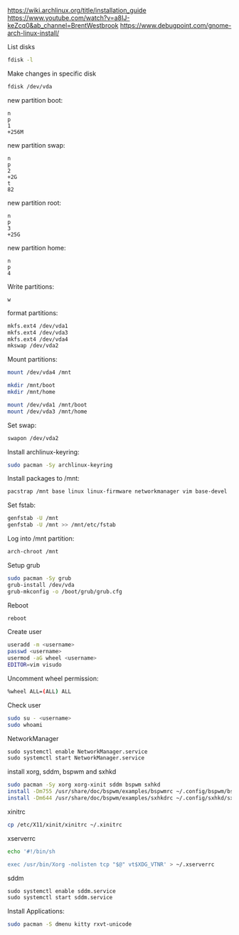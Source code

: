 https://wiki.archlinux.org/title/installation_guide
https://www.youtube.com/watch?v=a8IJ-keZcq0&ab_channel=BrentWestbrook
https://www.debugpoint.com/gnome-arch-linux-install/

List disks
```bash
fdisk -l
```

Make changes in specific disk
```bash
fdisk /dev/vda
```

new partition boot:
```fdisk
n
p
1
+256M
```


new partition swap:
```fdisk
n
p
2
+2G
t
82
```

new partition root:
```fdisk
n
p
3
+25G
```

new partition home:
```fdisk
n
p
4
```

Write partitions:
```fdisk
w
```


format partitions:
```bash
mkfs.ext4 /dev/vda1
mkfs.ext4 /dev/vda3
mkfs.ext4 /dev/vda4
mkswap /dev/vda2
```


Mount partitions:
```bash
mount /dev/vda4 /mnt

mkdir /mnt/boot
mkdir /mnt/home

mount /dev/vda1 /mnt/boot
mount /dev/vda3 /mnt/home
```

Set swap:
```bash
swapon /dev/vda2
```

Install archlinux-keyring:
```bash
sudo pacman -Sy archlinux-keyring
```

Install packages to /mnt:
```bash
pacstrap /mnt base linux linux-firmware networkmanager vim base-devel
```

Set fstab:
```bash
genfstab -U /mnt
genfstab -U /mnt >> /mnt/etc/fstab
```

Log into /mnt partition:
```bash
arch-chroot /mnt
```

Setup grub
```bash
sudo pacman -Sy grub
grub-install /dev/vda
grub-mkconfig -o /boot/grub/grub.cfg
```

Reboot
```bash
reboot
```

Create user
```bash
useradd -m <username>
passwd <username>
usermod -aG wheel <username>
EDITOR=vim visudo
```

Uncomment wheel permission:
```bash
%wheel ALL=(ALL) ALL
```

Check user
```bash
sudo su - <username>
sudo whoami
```

NetworkManager
```bash
sudo systemctl enable NetworkManager.service
sudo systemctl start NetworkManager.service
```

install xorg, sddm, bspwm and sxhkd
```bash
sudo pacman -Sy xorg xorg-xinit sddm bspwm sxhkd
install -Dm755 /usr/share/doc/bspwm/examples/bspwmrc ~/.config/bspwm/bspwmrc
install -Dm644 /usr/share/doc/bspwm/examples/sxhkdrc ~/.config/sxhkd/sxhkdrc
```

xinitrc
```bash
cp /etc/X11/xinit/xinitrc ~/.xinitrc
```

xserverrc
```bash
echo '#!/bin/sh

exec /usr/bin/Xorg -nolisten tcp "$@" vt$XDG_VTNR' > ~/.xserverrc
```

sddm
```bash
sudo systemctl enable sddm.service
sudo systemctl start sddm.service
```

Install Applications:
```bash
sudo pacman -S dmenu kitty rxvt-unicode
```
